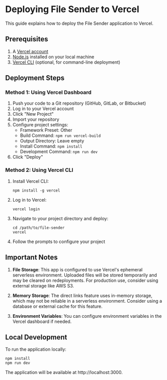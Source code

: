 # Deploying File Sender to Vercel

This guide explains how to deploy the File Sender application to Vercel.

## Prerequisites

1. A [Vercel account](https://vercel.com/signup)
2. [Node.js](https://nodejs.org/) installed on your local machine
3. [Vercel CLI](https://vercel.com/cli) (optional, for command-line deployment)

## Deployment Steps

### Method 1: Using Vercel Dashboard

1. Push your code to a Git repository (GitHub, GitLab, or Bitbucket)
2. Log in to your Vercel account
3. Click "New Project"
4. Import your repository
5. Configure project settings:
   - Framework Preset: Other
   - Build Command: `npm run vercel-build`
   - Output Directory: Leave empty
   - Install Command: `npm install`
   - Development Command: `npm run dev`
6. Click "Deploy"

### Method 2: Using Vercel CLI

1. Install Vercel CLI:
   ```
   npm install -g vercel
   ```

2. Log in to Vercel:
   ```
   vercel login
   ```

3. Navigate to your project directory and deploy:
   ```
   cd /path/to/file-sender
   vercel
   ```

4. Follow the prompts to configure your project

## Important Notes

1. **File Storage**: This app is configured to use Vercel's ephemeral serverless environment. Uploaded files will be stored temporarily and may be cleared on redeployments. For production use, consider using external storage like AWS S3.

2. **Memory Storage**: The direct links feature uses in-memory storage, which may not be reliable in a serverless environment. Consider using a database or external cache for this feature.

3. **Environment Variables**: You can configure environment variables in the Vercel dashboard if needed.

## Local Development

To run the application locally:

```
npm install
npm run dev
```

The application will be available at http://localhost:3000.
